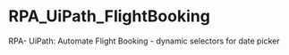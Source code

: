 # RPA_UiPath_FlightBooking
RPA- UiPath: Automate Flight Booking - dynamic selectors for date picker
